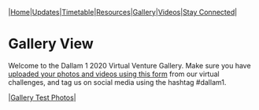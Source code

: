 |[Home](https://dallam1.github.io/)|[Updates](https://dallam1.github.io/updates)|[Timetable](https://dallam1.github.io/timetable)|[Resources](https://dallam1.github.io/resources)|[Gallery](https://dallam1.github.io/gallery)|[Videos](https://dallam1.github.io/videos)|[Stay Connected](https://dallam1.github.io/stayconnected)|

# Gallery View

Welcome to the Dallam 1 2020 Virtual Venture Gallery. Make sure you have [uploaded your photos and videos using this form](https://forms.gle/MAPn5WoyDzcR6NGX6) from our virtual challenges, and tag us on social media using the hashtag #dallam1.

|[Gallery Test Photos](https://dallam1.github.io/gallerytest)|

